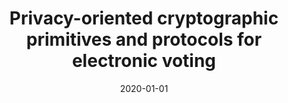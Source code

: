 ---
title: "Privacy-oriented cryptographic primitives and protocols for electronic voting"
collection: publications
category: theses
permalink: /publication/2020-01-01-Privacy-oriented-cryptographic-primitives-and-protocols-for-electronic-voting
date: 2020-01-01
venue: 'National Technical University of Athens'
citation: ' Panagiotis Grontas,  Privacy-oriented cryptographic primitives and protocols for electronic voting.  National Technical University of Athens, 2020.'
excerpt: 'We propose a new cryptographic primitive, Publicly Auditable Conditional Blind Signatures
 (PACBS), which connects the verification of a digital signature to publicly available data.
 During signing, a predicate on these data is embedded into the signature, so that the latter is
 valid if and only if the former is true. Verification is performed by a designated verifier, in a
 strong manner, with the use of a private verification key. The privacy of the user requesting
 the signature is protected information-theoretically, because the message to be signed is
 blinded. Additionally, to avoid attacks from a malicious signer or verifier that disregards the
 predicate, all their operations are accompanied with evidence in the form of non-interactive
 zero-knowledge proofs of knowledge that force them to follow the protocol. We define a
 security model to capture the guarantees of our primitive and provide an instantiation.
 We utilize PACBS in a remote electronic voting protocol. The conditional nature of PACBS
 enables us to build credentials that allow our protocol to provide coercion resistance in the
 re-voting with anonymous credentials paradigm of Juels, Catalano and Jakobsson. When
 coerced, a voter uses a fake credential to accompany the vote, while when the coercer is
 not watching, she can cast her real vote which is accompanied by the valid credential. Only
 the latter will be counted. All interactions are indistinguishable to the coercer, who cannot
 tell if his attack succeeded. The evidence generated by PACBS accompanied with standard
 evidence used in e-voting schemes allows each voter to individually verify that their votes
 were correctly cast and tallied. Vote counting is also universally verifiable by any interested
 party. Our overall architecture also provides strong privacy guarantees, since, contrary
 to the conventional e-voting paradigm, we do not assume that the talliers are trusted for
 privacy. This allows us, to extend our reasoning about privacy against a computationally
 unbounded attacker. We generalize our findings to express security models for everlasting
 privacy that also consider the data available to the adversary.'
---